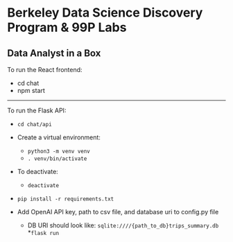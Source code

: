 # Berkeley Data Science Discovery Program & 99P Labs
## Data Analyst in a Box

To run the React frontend:
* cd chat
* npm start

---

To run the Flask API:
* `cd chat/api`
* Create a virtual environment:
    * `python3 -m venv venv`
    * `. venv/bin/activate`
* To deactivate: 
    * `deactivate`

* `pip install -r requirements.txt`
* Add OpenAI API key, path to csv file, and database uri to config.py file
    * DB URI should look like: `sqlite:////{path_to_db}trips_summary.db`
*`flask run`